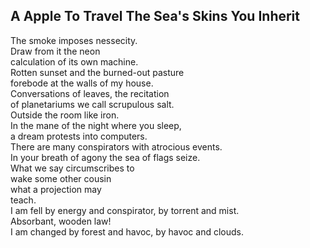 A Apple To Travel The Sea's Skins You Inherit
---------------------------------------------
The smoke imposes nessecity.  
Draw from it the neon  
calculation of its own machine.  
Rotten sunset and the burned-out pasture  
forebode at the walls of my house.  
Conversations of leaves, the recitation  
of planetariums we call scrupulous salt.  
Outside the room like iron.  
In the mane of the night where you sleep,  
a dream protests into computers.  
There are many conspirators with atrocious events.  
In your breath of agony the sea of flags seize.  
What we say circumscribes to  
wake some other cousin  
what a projection may  
teach.  
I am fell by energy and conspirator, by torrent and mist.  
Absorbant, wooden law!  
I am changed by forest and havoc, by havoc and clouds.  
